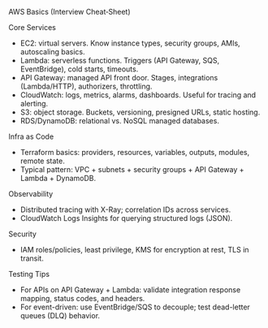 AWS Basics (Interview Cheat‑Sheet)

Core Services
- EC2: virtual servers. Know instance types, security groups, AMIs, autoscaling basics.
- Lambda: serverless functions. Triggers (API Gateway, SQS, EventBridge), cold starts, timeouts.
- API Gateway: managed API front door. Stages, integrations (Lambda/HTTP), authorizers, throttling.
- CloudWatch: logs, metrics, alarms, dashboards. Useful for tracing and alerting.
- S3: object storage. Buckets, versioning, presigned URLs, static hosting.
- RDS/DynamoDB: relational vs. NoSQL managed databases.

Infra as Code
- Terraform basics: providers, resources, variables, outputs, modules, remote state.
- Typical pattern: VPC + subnets + security groups + API Gateway + Lambda + DynamoDB.

Observability
- Distributed tracing with X-Ray; correlation IDs across services.
- CloudWatch Logs Insights for querying structured logs (JSON).

Security
- IAM roles/policies, least privilege, KMS for encryption at rest, TLS in transit.

Testing Tips
- For APIs on API Gateway + Lambda: validate integration response mapping, status codes, and headers.
- For event-driven: use EventBridge/SQS to decouple; test dead-letter queues (DLQ) behavior.

